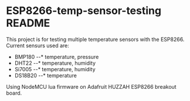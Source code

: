 # ESP8266-temp-sensor-testing README

This project is for testing multiple temperature sensors with the ESP8266. Current sensurs used are:

- BMP180
--* temperature, pressure
- DHT22
--* temperature, humidity
- Si7005
--* temperature, humidity
- DS18B20
--* temperature

Using NodeMCU lua firmware on Adafruit HUZZAH ESP8266 breakout board.
